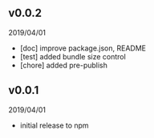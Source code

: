 ## v0.0.2
2019/04/01
* [doc] improve package.json, README
* [test] added bundle size control
* [chore] added pre-publish

## v0.0.1
2019/04/01
* initial release to npm
